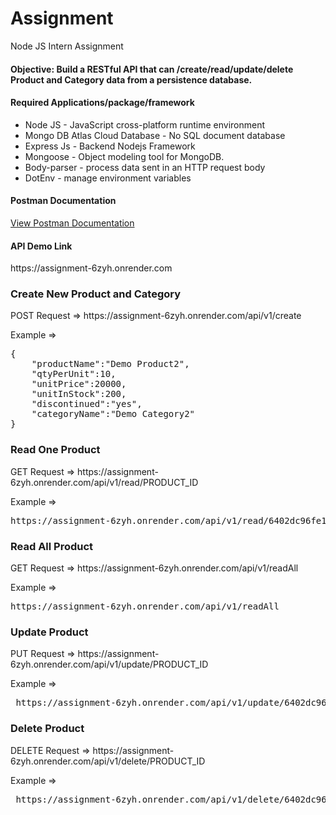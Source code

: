 # Assignment
Node JS Intern Assignment

<h4>Objective: Build a RESTful API that can /create/read/update/delete Product and Category data from a
persistence database.</h4>

<h4>Required Applications/package/framework</h4>
<ul>
    <li>Node JS - JavaScript cross-platform runtime environment </li>
    <li>Mongo DB Atlas Cloud Database - No SQL document database</li>
    <li>Express Js - Backend Nodejs Framework</li>
    <li>Mongoose - Object modeling tool for MongoDB.</li>
    <li>Body-parser - process data sent in an HTTP request body</li>
    <li>DotEnv - manage environment variables</li>
</ul>

<h4>Postman Documentation</h4>
<a href="https://documenter.getpostman.com/view/26157365/2s93CUKAzg">View Postman Documentation</a>

<h4>API Demo Link</h4>
https://assignment-6zyh.onrender.com

<h3>Create New Product and Category</h3>
<p>POST Request => https://assignment-6zyh.onrender.com/api/v1/create</p>
<span>Example =></span>
<pre>
{
    "productName":"Demo Product2",
    "qtyPerUnit":10,
    "unitPrice":20000,
    "unitInStock":200,
    "discontinued":"yes",
    "categoryName":"Demo Category2"
}
</pre>
<h3>Read One Product</h3>
<p>GET Request => https://assignment-6zyh.onrender.com/api/v1/read/PRODUCT_ID</p>
<span>Example =></span>
<pre>
https://assignment-6zyh.onrender.com/api/v1/read/6402dc96fe130fc6c4fb3fb6
</pre>

<h3>Read All Product</h3>
<p>GET Request => https://assignment-6zyh.onrender.com/api/v1/readAll</p>
<span>Example =></span>
<pre>
https://assignment-6zyh.onrender.com/api/v1/readAll
</pre>

<h3>Update Product</h3>
<p>PUT Request => https://assignment-6zyh.onrender.com/api/v1/update/PRODUCT_ID</p>
<span>Example =></span>
<pre>
 https://assignment-6zyh.onrender.com/api/v1/update/6402dc96fe130fc6c4fb3fb6
</pre>

<h3>Delete Product</h3>
<p>DELETE Request => https://assignment-6zyh.onrender.com/api/v1/delete/PRODUCT_ID</p>
<span>Example =></span>
<pre>
 https://assignment-6zyh.onrender.com/api/v1/delete/6402dc96fe130fc6c4fb3fb6
</pre>
